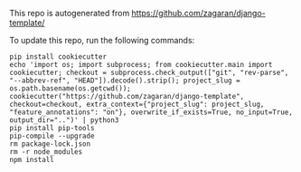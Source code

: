 This repo is autogenerated from https://github.com/zagaran/django-template/

To update this repo, run the following commands:

```
pip install cookiecutter
echo 'import os; import subprocess; from cookiecutter.main import cookiecutter; checkout = subprocess.check_output(["git", "rev-parse", "--abbrev-ref", "HEAD"]).decode().strip(); project_slug = os.path.basename(os.getcwd()); cookiecutter("https://github.com/zagaran/django-template", checkout=checkout, extra_context={"project_slug": project_slug, "feature_annotations": "on"}, overwrite_if_exists=True, no_input=True, output_dir="..")' | python3
pip install pip-tools
pip-compile --upgrade
rm package-lock.json
rm -r node_modules
npm install
```

